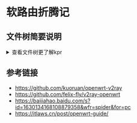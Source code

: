 # 软路由折腾记

## 文件树简要说明
<details>
<summary>查看文件树更了解kpr</summary>
<pre><code>.
├── 20190328233849.jpg      项目首页用图片
├── 20190328233937.jpg      项目首页用图片
├── 20190407215443.jpg      项目首页用图片
</code></pre>
</details>

## 参考链接

- https://github.com/kuoruan/openwrt-v2ray
- https://github.com/felix-fly/v2ray-openwrt
- https://baijiahao.baidu.com/s?id=1630134168108879358&wfr=spider&for=pc
- https://itlaws.cn/post/openwrt-guide/